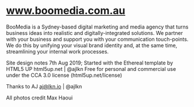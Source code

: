 # www.boomedia.com.au

BooMedia is a Sydney-based digital marketing and media agency that turns business ideas into realistic and digitally-integrated solutions. We partner with your business and support you with your communication touch-points. We do this by unifying your visual brand identity and, at the same time, streamlining your internal work processes.

Site design notes 7th Aug 2019;
Started with the Ethereal template by HTML5 UP
html5up.net | @ajlkn
Free for personal and commercial use under the CCA 3.0 license (html5up.net/license)

Thanks to AJ
aj@lkn.io | @ajlkn

All photos credit Max Haoui
